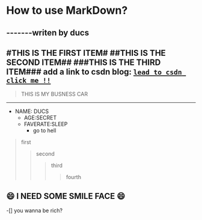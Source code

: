 How to use MarkDown?
===
-------writen by ducs
---

#THIS IS THE FIRST ITEM#
##THIS IS THE SECOND ITEM##
###THIS IS THE THIRD ITEM###
add  a link to csdn blog:
[`lead to csdn click me !!`](http://blog.csdn.net "csdn实例")
---
>THIS IS MY BUSNESS CAR

---
* NAME: DUCS<br>
  *  AGE:SECRET<br>
    * FAVERATE:SLEEP<br>
      * go to hell

> first
>> second 
>>> third
>>>> fourth

 :smile: I NEED SOME SMILE FACE  :smile:
---

 -[] you wanna be rich?

